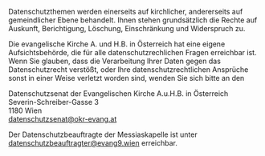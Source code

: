 ---
---

Datenschutzthemen werden einerseits auf kirchlicher, andererseits auf gemeindlicher Ebene behandelt. Ihnen stehen grundsätzlich die Rechte auf Auskunft, Berichtigung, Löschung, Einschränkung und Widerspruch zu.

Die evangelische Kirche A. und H.B. in Österreich hat eine eigene Aufsichtsbehörde, die für alle datenschutzrechlichen Fragen erreichbar ist. Wenn Sie glauben, dass die Verarbeitung Ihrer Daten gegen das Datenschutzrecht verstößt, oder Ihre datenschutzrechtlichen Ansprüche sonst in einer Weise verletzt worden sind, wenden Sie sich bitte an den

Datenschutzsenat der Evangelischen Kirche A.u.H.B. in Österreich<br>
Severin-Schreiber-Gasse 3<br>
1180 Wien<br>
datenschutzsenat@okr-evang.at

Der Datenschutzbeauftragte der Messiaskapelle ist unter datenschutzbeauftragter@evang9.wien erreichbar.
